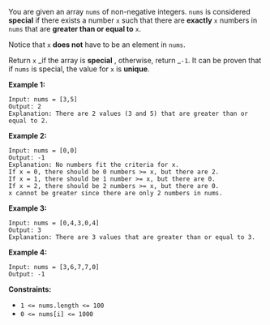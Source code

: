 You are given an array `nums` of non-negative integers. `nums` is considered
**special** if there exists a number `x` such that there are **exactly** `x`
numbers in `nums` that are **greater than or equal to** `x`.

Notice that `x` **does not** have to be an element in `nums`.

Return `x` _if the array is **special** , otherwise, return _`-1`. It can be
proven that if `nums` is special, the value for `x` is **unique**.



**Example 1:**

    
    
    Input: nums = [3,5]
    Output: 2
    Explanation: There are 2 values (3 and 5) that are greater than or equal to 2.
    

**Example 2:**

    
    
    Input: nums = [0,0]
    Output: -1
    Explanation: No numbers fit the criteria for x.
    If x = 0, there should be 0 numbers >= x, but there are 2.
    If x = 1, there should be 1 number >= x, but there are 0.
    If x = 2, there should be 2 numbers >= x, but there are 0.
    x cannot be greater since there are only 2 numbers in nums.
    

**Example 3:**

    
    
    Input: nums = [0,4,3,0,4]
    Output: 3
    Explanation: There are 3 values that are greater than or equal to 3.
    

**Example 4:**

    
    
    Input: nums = [3,6,7,7,0]
    Output: -1
    



**Constraints:**

  * `1 <= nums.length <= 100`
  * `0 <= nums[i] <= 1000`


